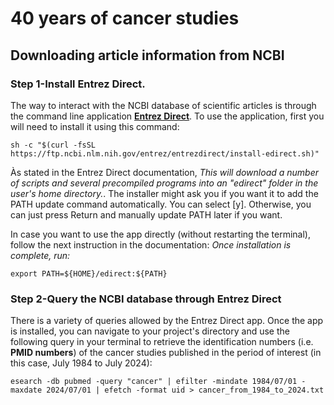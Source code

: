 # 40 years of cancer studies

## Downloading article information from NCBI

### Step 1-Install Entrez Direct. 
The way to interact with the NCBI database of scientific articles is through the command line application [**Entrez Direct**](https://www.ncbi.nlm.nih.gov/books/NBK179288/). To use the application, first you will need to install it using this command:  
  
```  
sh -c "$(curl -fsSL https://ftp.ncbi.nlm.nih.gov/entrez/entrezdirect/install-edirect.sh)"
```  
  
Às stated in the Entrez Direct documentation, *This will download a number of scripts and several precompiled programs into an "edirect" folder in the user's home directory.*. The installer might ask you if you want it to add the PATH update command automatically. You can select [y]. Otherwise, you can just press Return and manually update PATH later if you want.
  
In case you want to use the app directly (without restarting the terminal), follow the next instruction in the documentation: *Once installation is complete, run:*  
  
```
export PATH=${HOME}/edirect:${PATH}
```  
  
### Step 2-Query the NCBI database through Entrez Direct
There is a variety of queries allowed by the Entrez Direct app. Once the app is installed, you can navigate to your project's directory and use the following query in your terminal to retrieve the identification numbers (i.e. **PMID numbers**) of the cancer studies published in the period of interest (in this case, July 1984 to July 2024):  
 
```
esearch -db pubmed -query "cancer" | efilter -mindate 1984/07/01 -maxdate 2024/07/01 | efetch -format uid > cancer_from_1984_to_2024.txt  
```    